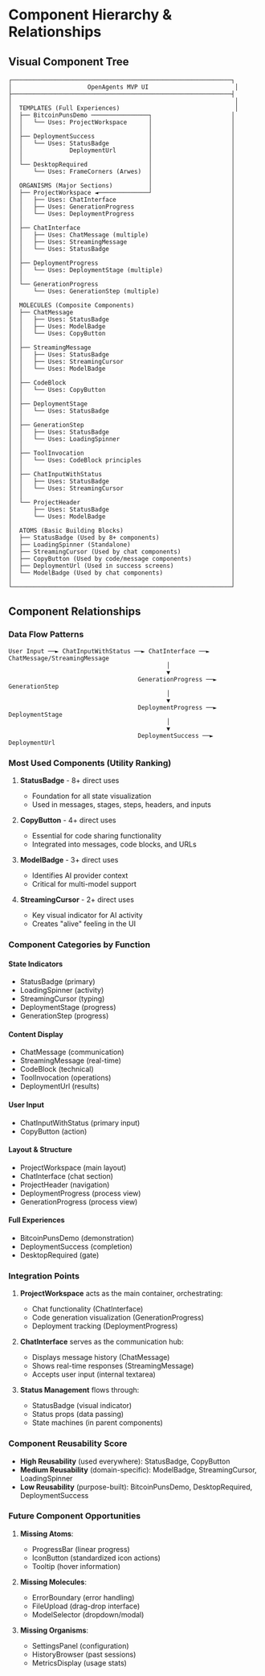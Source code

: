 # Component Hierarchy & Relationships

## Visual Component Tree

```
┌─────────────────────────────────────────────────────────────┐
│                     OpenAgents MVP UI                        │
├─────────────────────────────────────────────────────────────┤
│                                                              │
│  TEMPLATES (Full Experiences)                                │
│  ├── BitcoinPunsDemo ────────────────┐                      │
│  │   └── Uses: ProjectWorkspace      │                      │
│  │                                   │                      │
│  ├── DeploymentSuccess               │                      │
│  │   └── Uses: StatusBadge           │                      │
│  │             DeploymentUrl         │                      │
│  │                                   │                      │
│  └── DesktopRequired                 │                      │
│      └── Uses: FrameCorners (Arwes)  │                      │
│                                      │                      │
│  ORGANISMS (Major Sections)          │                      │
│  ├── ProjectWorkspace ◄──────────────┘                      │
│  │   ├── Uses: ChatInterface                                │
│  │   ├── Uses: GenerationProgress                           │
│  │   └── Uses: DeploymentProgress                           │
│  │                                                          │
│  ├── ChatInterface                                          │
│  │   ├── Uses: ChatMessage (multiple)                       │
│  │   ├── Uses: StreamingMessage                             │
│  │   └── Uses: StatusBadge                                  │
│  │                                                          │
│  ├── DeploymentProgress                                     │
│  │   └── Uses: DeploymentStage (multiple)                   │
│  │                                                          │
│  └── GenerationProgress                                     │
│      └── Uses: GenerationStep (multiple)                    │
│                                                             │
│  MOLECULES (Composite Components)                           │
│  ├── ChatMessage                                            │
│  │   ├── Uses: StatusBadge                                  │
│  │   ├── Uses: ModelBadge                                   │
│  │   └── Uses: CopyButton                                   │
│  │                                                          │
│  ├── StreamingMessage                                       │
│  │   ├── Uses: StatusBadge                                  │
│  │   ├── Uses: StreamingCursor                              │
│  │   └── Uses: ModelBadge                                   │
│  │                                                          │
│  ├── CodeBlock                                              │
│  │   └── Uses: CopyButton                                   │
│  │                                                          │
│  ├── DeploymentStage                                        │
│  │   └── Uses: StatusBadge                                  │
│  │                                                          │
│  ├── GenerationStep                                         │
│  │   ├── Uses: StatusBadge                                  │
│  │   └── Uses: LoadingSpinner                               │
│  │                                                          │
│  ├── ToolInvocation                                         │
│  │   └── Uses: CodeBlock principles                         │
│  │                                                          │
│  ├── ChatInputWithStatus                                    │
│  │   ├── Uses: StatusBadge                                  │
│  │   └── Uses: StreamingCursor                              │
│  │                                                          │
│  └── ProjectHeader                                          │
│      ├── Uses: StatusBadge                                  │
│      └── Uses: ModelBadge                                   │
│                                                             │
│  ATOMS (Basic Building Blocks)                              │
│  ├── StatusBadge (Used by 8+ components)                    │
│  ├── LoadingSpinner (Standalone)                            │
│  ├── StreamingCursor (Used by chat components)              │
│  ├── CopyButton (Used by code/message components)           │
│  ├── DeploymentUrl (Used in success screens)                │
│  └── ModelBadge (Used by chat components)                   │
│                                                             │
└─────────────────────────────────────────────────────────────┘
```

## Component Relationships

### Data Flow Patterns

```
User Input ──► ChatInputWithStatus ──► ChatInterface ──► ChatMessage/StreamingMessage
                                            │
                                            ▼
                                    GenerationProgress ──► GenerationStep
                                            │
                                            ▼
                                    DeploymentProgress ──► DeploymentStage
                                            │
                                            ▼
                                    DeploymentSuccess ──► DeploymentUrl
```

### Most Used Components (Utility Ranking)

1. **StatusBadge** - 8+ direct uses
   - Foundation for all state visualization
   - Used in messages, stages, steps, headers, and inputs

2. **CopyButton** - 4+ direct uses
   - Essential for code sharing functionality
   - Integrated into messages, code blocks, and URLs

3. **ModelBadge** - 3+ direct uses
   - Identifies AI provider context
   - Critical for multi-model support

4. **StreamingCursor** - 2+ direct uses
   - Key visual indicator for AI activity
   - Creates "alive" feeling in the UI

### Component Categories by Function

#### State Indicators
- StatusBadge (primary)
- LoadingSpinner (activity)
- StreamingCursor (typing)
- DeploymentStage (progress)
- GenerationStep (progress)

#### Content Display
- ChatMessage (communication)
- StreamingMessage (real-time)
- CodeBlock (technical)
- ToolInvocation (operations)
- DeploymentUrl (results)

#### User Input
- ChatInputWithStatus (primary input)
- CopyButton (action)

#### Layout & Structure
- ProjectWorkspace (main layout)
- ChatInterface (chat section)
- ProjectHeader (navigation)
- DeploymentProgress (process view)
- GenerationProgress (process view)

#### Full Experiences
- BitcoinPunsDemo (demonstration)
- DeploymentSuccess (completion)
- DesktopRequired (gate)

### Integration Points

1. **ProjectWorkspace** acts as the main container, orchestrating:
   - Chat functionality (ChatInterface)
   - Code generation visualization (GenerationProgress)
   - Deployment tracking (DeploymentProgress)

2. **ChatInterface** serves as the communication hub:
   - Displays message history (ChatMessage)
   - Shows real-time responses (StreamingMessage)
   - Accepts user input (internal textarea)

3. **Status Management** flows through:
   - StatusBadge (visual indicator)
   - Status props (data passing)
   - State machines (in parent components)

### Component Reusability Score

- **High Reusability** (used everywhere): StatusBadge, CopyButton
- **Medium Reusability** (domain-specific): ModelBadge, StreamingCursor, LoadingSpinner
- **Low Reusability** (purpose-built): BitcoinPunsDemo, DesktopRequired, DeploymentSuccess

### Future Component Opportunities

1. **Missing Atoms**:
   - ProgressBar (linear progress)
   - IconButton (standardized icon actions)
   - Tooltip (hover information)

2. **Missing Molecules**:
   - ErrorBoundary (error handling)
   - FileUpload (drag-drop interface)
   - ModelSelector (dropdown/modal)

3. **Missing Organisms**:
   - SettingsPanel (configuration)
   - HistoryBrowser (past sessions)
   - MetricsDisplay (usage stats)